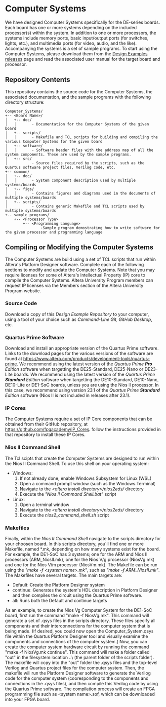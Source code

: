 # Computer Systems

We have designed Computer Systems specifically for the DE-series boards. Each board has one or more systems depending on the included processor(s) within the system. In addition to one or more processors, the systems include memory ports, basic input/output ports (for switches, lights, etc.), and multimedia ports (for video, audio, and the like). Accompanying the systems is a set of sample programs. To start using the Computer Systems, please download them from the [Design Examples releases](https://github.com/fpgacademy/Design_Examples/releases) page and read the associated user manual for the target board and processor.

## Repository Contents

This repository contains the source code for the Computer Systems, the associated documentation, and the sample programs with the following directory structure:
    
    Computer_Systems/
    +-- <Board Name>/
    │   +-- doc/
    │   │       - Documentation for the Computer Systems of the given board 
    │   +-- scripts/
    │   │       - Makefile and TCL scripts for building and compiling the various Computer Systems for the given board
    │   +-- software/
    │   │       - Software header files with the address map of all the system components. These are used by the sample programs.
    │   +-- src/
    │           - Source files required by the scripts, such as the Quartus software project files, Verilog code, etc.
    +-- common/
    │   +-- doc/
    │   │       - System component description used by multiple systems/boards 
    │   +-- figs/
    │   │       - Contains figures and diagrams used in the documents of multiple systems/boards 
    │   +-- scripts/
    │           - Contains generic Makefile and TCL scripts used by multiple systems/boards 
    +-- sample_programs/
        +-- <Processor Type>
            +-- <Programming Language>
                    -Sample program demostrating how to write software for the given processor and programming language

## Compiling or Modifying the Computer Systems

The Computer Systems are build using a set of TCL scripts that run within Altera's Platform Designer software. Complete each of the following sections to modify and update the Computer Systems. Note that you may require licenses for some of Altera's Intellectual Property (IP) core to compile the Computer Systems. Altera University Program members can request IP licenses via the Members section of the Altera University Program website.

### Source Code

Download a copy of this _Design Example Repository_ to your computer, using a tool of your choice such as _Command-Line Git_, _GitHub Desktop_, etc.

### Quartus Prime Software

Download and install an appropriate version of the Quartus Prime software. Links to the download pages for the various versions of the software are found at https://www.altera.com/products/development-tools/quartus-prime. 
We recommend using the latest version of the *Quartus Prime **Pro** Edition* software when targetting the DE25-Standard, DE25-Nano or DE23-Lite boards. We recommend using the latest version of the *Quartus Prime **Standard** Edition* software when targetting the DE10-Standard, DE10-Nano, DE10-Lite or DE1-SoC boards, unless you are using the Nios II processor. In this case, we recommend using version 23.1 of the *Quartus Prime **Standard** Edition* software (Nios II is not included in releases after 23.1).

### IP Cores

The Computer Systems require a set of IP Core components that can be obtained from their GitHub repository, at https://github.com/fpgacademy/IP_Cores. follow the instructions provided in that repository to install these IP Cores.

### Nios II Command Shell

The Tcl scipts that create the Computer Systems are designed to run within the Nios II Command Shell. To use this shell on your operating system:
- Windows:
    1. If not already done, enable Windows Subsystem for Linux (WSL)
    2. Open a command prompt window (such as the Windows Terminal)
    3. Navigate to the *\<altera install directory\>/nios2eds/* directory
    4. Execute the *\"Nios II Command Shell.bat\"* script
- Linux:
    1. Open a terminal window
    2. Navigate to the *\<altera install directory\>/nios2eds/* directory
    3. Execute the *nios2_command_shell.sh* script

### Makefiles

Finally, within the *Nios II Command Shell* navigate to the scripts directory for your choosen board. In this scripts directory, you'll find one or more Makefile, named *.mk, depending on how many systems exist for the board. For example, the DE1-SoC has 3 systems; one for the ARM and Nios II processors (ARM_NiosII.mk), one for the Nios V/g processor (NiosVg.mk) and one for the Nios V/m processor (NiosVm.mk). The Makefile can be run using the *\"make -f \<system name\>.mk\"*, such as *\"make -f ARM_NiosII.mk\"*. The Makefiles have several targets. The main targets are:

- Default: Create the Platform Designer system
- continue: Generates the system's HDL description in Platform Designer and then compiles the circuit using the Quartus Prime software.
- all: Runs both the Default and continue targets

As an example, to create the Nios Vg Computer System for the DE1-SoC board, first run the command "make -f NiosVg.mk". This command will generate a set of .qsys files in the scripts directory. These files specify all components and their interconnections for the computer system that is being made. (If desired, you could now open the Computer_System.qsys file within the Quartus Platform Designer tool and visually examine the components and connections of the computer system.) Now, you can create the computer system hardware circuit by running the command "make -f NiosVg.mk continue". This command will make a folder called "out" in the filesystem location ..\ (the parent folder of the scripts folder). The makefile will copy into the "out" folder the .qsys files and the top-level Verilog and Quartus project files for the computer system. Then, the makefile will run the Platform Designer software to generate the Verilog code for the computer system (cooresponding to the components and connections in the .qsys files), and then compile this Verilog code by using the Quartus Prime software. The compilation process will create an FPGA programming file such as \<system name\>.sof, which can be downloaded into your FPGA board. 

